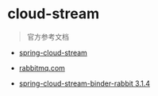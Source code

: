 # cloud-stream

> 官方参考文档

- [spring-cloud-stream](https://spring.io/projects/spring-cloud-stream-applications#overview)

- [rabbitmq.com](https://www.rabbitmq.com/getstarted.html)
- [spring-cloud-stream-binder-rabbit 3.1.4](https://docs.spring.io/spring-cloud-stream/docs/3.1.4/reference/html/spring-cloud-stream.html#_binding_and_binding_names)








